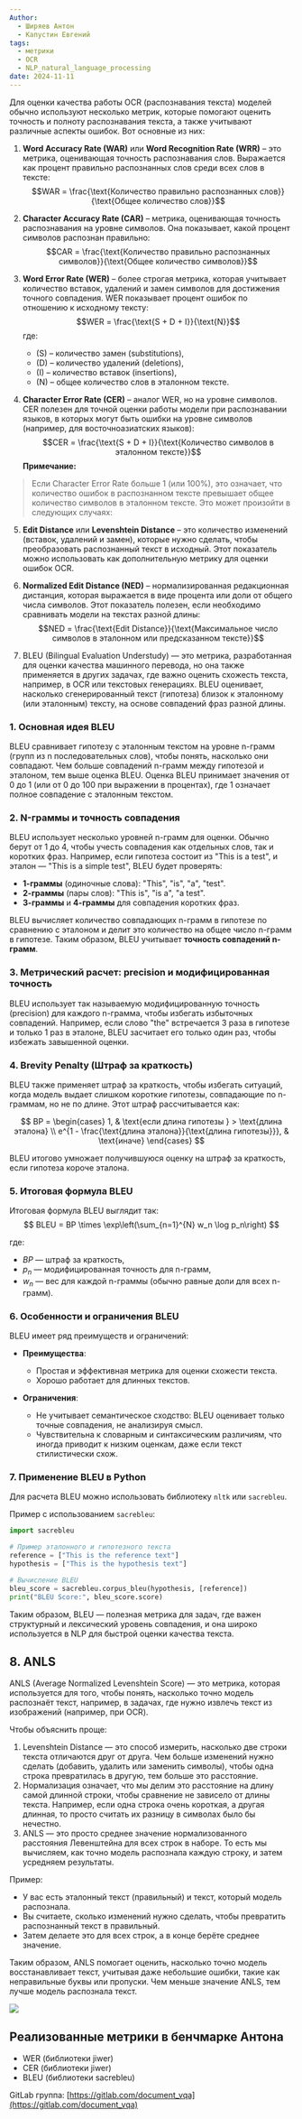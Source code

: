 ```yaml
---
Author:
  - Ширяев Антон
  - Капустин Евгений
tags:
  - метрики
  - OCR
  - NLP_natural_language_processing
date: 2024-11-11
---
```

Для оценки качества работы OCR (распознавания текста) моделей обычно используют несколько метрик, которые помогают оценить точность и полноту распознавания текста, а также учитывают различные аспекты ошибок. Вот основные из них:

1. **Word Accuracy Rate (WAR)** или **Word Recognition Rate (WRR)** – это метрика, оценивающая точность распознавания слов. Выражается как процент правильно распознанных слов среди всех слов в тексте:
   $$WAR = \frac{\text{Количество правильно распознанных слов}}{\text{Общее количество слов}}$$

2. **Character Accuracy Rate (CAR)** – метрика, оценивающая точность распознавания на уровне символов. Она показывает, какой процент символов распознан правильно:
   $$CAR = \frac{\text{Количество правильно распознанных символов}}{\text{Общее количество символов}}$$

3. **Word Error Rate (WER)** – более строгая метрика, которая учитывает количество вставок, удалений и замен символов для достижения точного совпадения. WER показывает процент ошибок по отношению к исходному тексту:
  $$WER = \frac{\text{S + D + I}}{\text{N}}$$
   где:
   - \(S\) – количество замен (substitutions),
   - \(D\) – количество удалений (deletions),
   - \(I\) – количество вставок (insertions),
   - \(N\) – общее количество слов в эталонном тексте.

4. **Character Error Rate (CER)** – аналог WER, но на уровне символов. CER полезен для точной оценки работы модели при распознавании языков, в которых могут быть ошибки на уровне символов (например, для восточноазиатских языков):
   $$CER = \frac{\text{S + D + I}}{\text{Количество символов в эталонном тексте}}$$
**Примечание:**
>Если Character Error Rate больше 1 (или 100%), это означает, что количество ошибок в распознанном тексте превышает общее количество символов в эталонном тексте. Это может произойти в следующих случаях:

5. **Edit Distance** или **Levenshtein Distance** – это количество изменений (вставок, удалений и замен), которые нужно сделать, чтобы преобразовать распознанный текст в исходный. Этот показатель можно использовать как дополнительную метрику для оценки ошибок OCR.

6. **Normalized Edit Distance (NED)** – нормализированная редакционная дистанция, которая выражается в виде процента или доли от общего числа символов. Этот показатель полезен, если необходимо сравнивать модели на текстах разной длины:
   $$NED = \frac{\text{Edit Distance}}{\text{Максимальное число символов в эталонном или предсказанном тексте}}$$

7. BLEU (Bilingual Evaluation Understudy) — это метрика, разработанная для оценки качества машинного перевода, но она также применяется в других задачах, где важно оценить схожесть текста, например, в OCR или текстовых генерациях. BLEU оценивает, насколько сгенерированный текст (гипотеза) близок к эталонному (или эталонным) тексту, на основе совпадений фраз разной длины.

### 1. **Основная идея BLEU**
BLEU сравнивает гипотезу с эталонным текстом на уровне n-грамм (групп из n последовательных слов), чтобы понять, насколько они совпадают. Чем больше совпадений n-грамм между гипотезой и эталоном, тем выше оценка BLEU. Оценка BLEU принимает значения от 0 до 1 (или от 0 до 100 при выражении в процентах), где 1 означает полное совпадение с эталонным текстом.

### 2. **N-граммы и точность совпадения**
BLEU использует несколько уровней n-грамм для оценки. Обычно берут от 1 до 4, чтобы учесть совпадения как отдельных слов, так и коротких фраз. Например, если гипотеза состоит из "This is a test", и эталон — "This is a simple test", BLEU будет проверять:

   - **1-граммы** (одиночные слова): "This", "is", "a", "test".
   - **2-граммы** (пары слов): "This is", "is a", "a test".
   - **3-граммы** и **4-граммы** для совпадения коротких фраз.

BLEU вычисляет количество совпадающих n-грамм в гипотезе по сравнению с эталоном и делит это количество на общее число n-грамм в гипотезе. Таким образом, BLEU учитывает **точность совпадений n-грамм**.

### 3. **Метрический расчет: precision и модифицированная точность**
BLEU использует так называемую модифицированную точность (precision) для каждого n-грамма, чтобы избегать избыточных совпадений. Например, если слово "the" встречается 3 раза в гипотезе и только 1 раз в эталоне, BLEU засчитает его только один раз, чтобы избежать завышенной оценки.

### 4. **Brevity Penalty (Штраф за краткость)**
BLEU также применяет штраф за краткость, чтобы избегать ситуаций, когда модель выдает слишком короткие гипотезы, совпадающие по n-граммам, но не по длине. Этот штраф рассчитывается как:

   $$
   BP = \begin{cases} 
      1, & \text{если длина гипотезы } > \text{длина эталона} \\ 
      e^{1 - \frac{\text{длина эталона}}{\text{длина гипотезы}}}, & \text{иначе} 
   \end{cases}
$$

BLEU итогово умножает получившуюся оценку на штраф за краткость, если гипотеза короче эталона.

### 5. **Итоговая формула BLEU**
Итоговая формула BLEU выглядит так:
$$
BLEU = BP \times \exp\left(\sum_{n=1}^{N} w_n \log p_n\right)
$$

где:
- $BP$ — штраф за краткость,
- $p_n$ — модифицированная точность для n-грамм,
- $w_n$ — вес для каждой n-граммы (обычно равные доли для всех n-грамм).

### 6. **Особенности и ограничения BLEU**
BLEU имеет ряд преимуществ и ограничений:

   - **Преимущества**:
      - Простая и эффективная метрика для оценки схожести текста.
      - Хорошо работает для длинных текстов.
   
   - **Ограничения**:
      - Не учитывает семантическое сходство: BLEU оценивает только точные совпадения, не анализируя смысл.
      - Чувствительна к словарным и синтаксическим различиям, что иногда приводит к низким оценкам, даже если текст стилистически схож.

### 7. **Применение BLEU в Python**
Для расчета BLEU можно использовать библиотеку `nltk` или `sacrebleu`.

Пример с использованием `sacrebleu`:

```python
import sacrebleu

# Пример эталонного и гипотезного текста
reference = ["This is the reference text"]
hypothesis = ["This is the hypothesis text"]

# Вычисление BLEU
bleu_score = sacrebleu.corpus_bleu(hypothesis, [reference])
print("BLEU Score:", bleu_score.score)
```

Таким образом, BLEU — полезная метрика для задач, где важен структурный и лексический уровень совпадения, и она широко используется в NLP для быстрой оценки качества текста.

## 8. ANLS

ANLS (Average Normalized Levenshtein Score) — это метрика, которая используется для того, чтобы понять, насколько точно модель распознаёт текст, например, в задачах, где нужно извлечь текст из изображений (например, при OCR).

Чтобы объяснить проще:
1. Levenshtein Distance — это способ измерить, насколько две строки текста отличаются друг от друга. Чем больше изменений нужно сделать (добавить, удалить или заменить символы), чтобы одна строка превратилась в другую, тем больше это расстояние.    
2. Нормализация означает, что мы делим это расстояние на длину самой длинной строки, чтобы сравнение не зависело от длины текста. Например, если одна строка очень короткая, а другая длинная, то просто считать их разницу в символах было бы нечестно.    
3. ANLS — это просто среднее значение нормализованного расстояния Левенштейна для всех строк в наборе. То есть мы вычисляем, как точно модель распознала каждую строку, и затем усредняем результаты.    

Пример:

- У вас есть эталонный текст (правильный) и текст, который модель распознала.    
- Вы считаете, сколько изменений нужно сделать, чтобы превратить распознанный текст в правильный.    
- Затем делаете это для всех строк, а в конце берёте среднее значение.

Таким образом, ANLS помогает оценить, насколько точно модель восстанавливает текст, учитывая даже небольшие ошибки, такие как неправильные буквы или пропуски. Чем меньше значение ANLS, тем лучше модель распознала текст.


![](../files/Датасеты%20Метрики-20241120.png)

## Реализованные метрики в бенчмарке Антона

- WER (библиотеки jiwer)    
- CER (библиотеки jiwer)    
- BLEU (библиотеки sacrebleu)    

GitLab группа: [https://gitlab.com/document_vqa](https://gitlab.com/document_vqa)